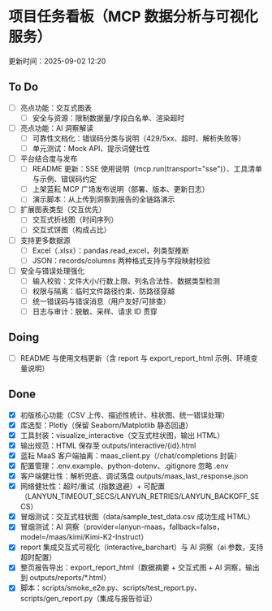 # 项目任务看板（MCP 数据分析与可视化服务）
更新时间：2025-09-02 12:20

## To Do
- [ ] 亮点功能：交互式图表
  - [ ] 安全与资源：限制数据量/字段白名单、渲染超时
- [ ] 亮点功能：AI 洞察解读
  - [ ] 可靠性文档化：错误码分类与说明（429/5xx、超时、解析失败等）
  - [ ] 单元测试：Mock API、提示词健壮性
- [ ] 平台结合度与发布
  - [ ] README 更新：SSE 使用说明（mcp.run(transport="sse")）、工具清单与示例、错误码约定
  - [ ] 上架蓝耘 MCP 广场发布说明（部署、版本、更新日志）
  - [ ] 演示脚本：从上传到洞察到报告的全链路演示
- [ ] 扩展图表类型（交互优先）
  - [ ] 交互式折线图（时间序列）
  - [ ] 交互式饼图（构成占比）
- [ ] 支持更多数据源
  - [ ] Excel（.xlsx）：pandas.read_excel，列类型推断
  - [ ] JSON：records/columns 两种格式支持与字段映射校验
- [ ] 安全与错误处理强化
  - [ ] 输入校验：文件大小/行数上限、列名合法性、数据类型检测
  - [ ] 权限与隔离：临时文件路径约束、防路径穿越
  - [ ] 统一错误码与错误消息（用户友好/可排查）
  - [ ] 日志与审计：脱敏、采样、请求 ID 贯穿

## Doing
- [ ] README 与使用文档更新（含 report 与 export_report_html 示例、环境变量说明）

## Done
- [x] 初版核心功能（CSV 上传、描述性统计、柱状图、统一错误处理）
- [x] 库选型：Plotly（保留 Seaborn/Matplotlib 静态回退）
- [x] 工具封装：visualize_interactive（交互式柱状图，输出 HTML）
- [x] 输出规范：HTML 保存至 outputs/interactive/{id}.html
- [x] 蓝耘 MaaS 客户端抽离：maas_client.py（/chat/completions 封装）
- [x] 配置管理：.env.example、python-dotenv、.gitignore 忽略 .env
- [x] 客户端健壮性：解析兜底、调试落盘 outputs/maas_last_response.json
- [x] 网络健壮性：超时/重试（指数退避）+ 可配置（LANYUN_TIMEOUT_SECS/LANYUN_RETRIES/LANYUN_BACKOFF_SECS）
- [x] 冒烟测试：交互式柱状图（data/sample_test_data.csv 成功生成 HTML）
- [x] 冒烟测试：AI 洞察（provider=lanyun-maas，fallback=false，model=/maas/kimi/Kimi-K2-Instruct）
- [x] report 集成交互式可视化（interactive_barchart）与 AI 洞察（ai 参数，支持超时配置）
- [x] 整页报告导出：export_report_html（数据摘要 + 交互式图 + AI 洞察，输出到 outputs/reports/*.html）
- [x] 脚本：scripts/smoke_e2e.py、scripts/test_report.py、scripts/gen_report.py（集成与报告验证）